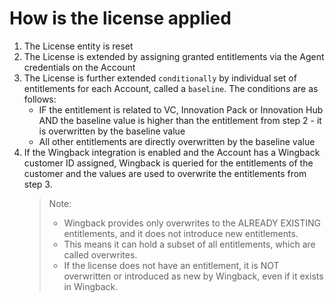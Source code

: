 # How is the license applied

1. The License entity is reset
2. The License is extended by assigning granted entitlements via the Agent credentials on the Account
3. The License is further extended `conditionally` by individual set of entitlements for each Account, called a `baseline`.
   The conditions are as follows:
   - IF the entitlement is related to VC, Innovation Pack or Innovation Hub AND the baseline value is higher than the entitlement from step 2 - it is overwritten by the baseline value
   - All other entitlements are directly overwritten by the baseline value
4. If the Wingback integration is enabled and the Account has a Wingback customer ID assigned, Wingback is queried for the entitlements of the customer and the values are used to overwrite the entitlements from step 3.
   > Note:
   >
   > - Wingback provides only overwrites to the ALREADY EXISTING entitlements, and it does not introduce new entitlements.
   > - This means it can hold a subset of all entitlements, which are called overwrites.
   > - If the license does not have an entitlement, it is NOT overwritten or introduced as new by Wingback, even if it exists in Wingback.
